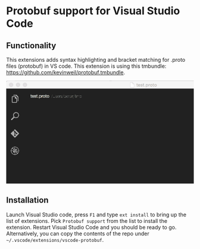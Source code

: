 # Protobuf support for Visual Studio Code

## Functionality 
This extensions adds syntax highlighting and bracket matching for .proto files (protobuf) in VS code. This extension is using this tmbundle: https://github.com/kevinweil/protobuf.tmbundle.

![demo](images/protobufdemo.gif)

## Installation
Launch Visual Studio code, press `F1` and type `ext install` to bring up the list of extensions. Pick `Protobuf support` from the list to install the extension. Restart Visual Studio Code and you should be ready to go. Alternatively, you can copy the contents of the repo under `~/.vscode/extensions/vscode-protobuf`.